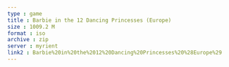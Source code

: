 ```yaml
---
type : game
title : Barbie in the 12 Dancing Princesses (Europe)
size : 1009.2 M
format : iso
archive : zip
server : myrient
link2 : Barbie%20in%20the%2012%20Dancing%20Princesses%20%28Europe%29
---
```

